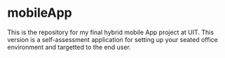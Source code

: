 # mobileApp
This is the repository for my final hybrid mobile App project at UIT.  This version is a self-assessment application for setting up your seated office environment and targetted to the end user. 

